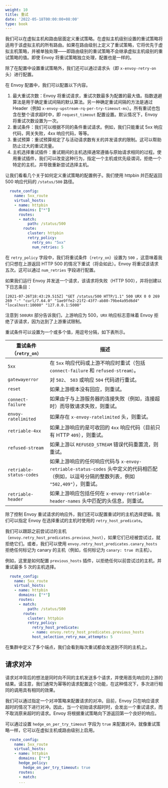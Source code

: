 ```yaml
---
weight: 10
title: 重试
date: '2022-05-18T00:00:00+08:00'
type: book
---
```


我们可以在虚拟主机和路由层面定义重试策略。在虚拟主机级别设置的重试策略将适用于该虚拟主机的所有路由。如果在路由级别上定义了重试策略，它将优先于虚拟主机策略，并被单独处理——即路由级别的重试策略不会继承虚拟主机级别的重试策略的值。即使 Envoy 将重试策略独立处理，配置也是一样的。

除了在配置中设置重试策略外，我们还可以通过请求头（即 `x-envoy-retry-on`  头）进行配置。

在 Envoy 配置中，我们可以配置以下内容。

1. 最大重试次数：Envoy 将重试请求，重试次数最多为配置的最大值。指数退避算法是用于确定重试间隔的默认算法。另一种确定重试间隔的方法是通过 Header（例如 `x-envoy-upstream-rq-per-try-timeout-ms`）。所有重试也包含在整个请求超时中，即 `request_timeout` 配置设置。默认情况下，Envoy 将重试次数设置为一次。
2. 重试条件：我们可以根据不同的条件重试请求。例如，我们只能重试 5xx 响应代码，网关失败，4xx 响应代码，等等。
3. 重试预算：重试预算规定了与活动请求数有关的并发请求的限制。这可以帮助防止过大的重试流量。
4. 主机选择重试插件：重试期间的主机选择通常遵循与原始请求相同的过程。使用重试插件，我们可以改变这种行为，指定一个主机或优先级谓词，拒绝一个特定的主机，并导致重新尝试选择主机。

让我们看看几个关于如何定义重试策略的配置例子。我们使用 httpbin 并匹配返回 500 响应代码的 `/status/500` 路径。

```yaml
  route_config:
    name: 5xx_route
    virtual_hosts:
    - name: httpbin
      domains: ["*"]
      routes:
      - match:
          path: /status/500
        route:
          cluster: httpbin
          retry_policy:
            retry_on: "5xx"
            num_retries: 5
```

在 `retry_policy` 字段中，我们将重试条件（`retry_on`）设置为 `500` ，这意味着我们只想在上游返回 HTTP 500 的情况下重试（将会如此）。Envoy 将重试该请求五次。这可以通过 `num_retries` 字段进行配置。

如果我们运行 Envoy 并发送一个请求，该请求将失败（HTTP 500），并将创建以下日志条目：

```
[2021-07-26T18:43:29.515Z] "GET /status/500 HTTP/1.1" 500 URX 0 0 269 269 "-" "curl/7.64.0" "1ae9ffe2-21f2-43f7-ab80-79be4a95d6d4" "localhost:10000" "127.0.0.1:5000"
```

注意到 `500URX` 部分告诉我们，上游响应为 500，`URX` 响应标志意味着 Envoy 拒绝了该请求，因为达到了上游重试限制。

重试条件可以设置为一个或多个值，用逗号分隔，如下表所示。

| 重试条件（`retry_on）`   | 描述                                                         |
| ------------------------ | ------------------------------------------------------------ |
| `5xx`                    | 在 `5xx` 响应代码或上游不响应时重试（包括 `connect-failure` 和 `refused-stream）`。 |
| `gatewayerror`           | 对 `502`、 `503`  或响应 `504`  代码进行重试。               |
| `reset`                  | 如果上游根本没有回应，则重试。                               |
| `connect-failure`        | 如果由于与上游服务器的连接失败（例如，连接超时）而导致请求失败，则重试。 |
| `envoy-ratelimited`      | 如果存在 `x-envoy-ratelimited` 头，则重试。                  |
| `retriable-4xx`          | 如果上游响应的是可收回的 `4xx` 响应代码（目前只有 HTTP `409`），则重试。 |
| `refused-stream`         | 如果上游以 `REFUSED_STREAM` 错误代码重置流，则重试。         |
| `retriable-status-codes` | 如果上游响应的任何响应代码与 `x-envoy-retriable-status-codes` 头中定义的代码相匹配（例如，以逗号分隔的整数列表，例如 `"502,409"`），则重试。 |
| `retriable-header`       | 如果上游响应包括任何在 `x-envoy-retriable-header-names` 头中匹配的头信息，则重试。 |

除了控制 Envoy 重试请求的响应外，我们还可以配置重试时的主机选择逻辑。我们可以指定 Envoy 在选择重试的主机时使用的 `retry_host_predicate`。

我们可以跟踪之前尝试过的主机（`envoy.retry_host_predicates.previous_host`），如果它们已经被尝试过，就拒绝它们。或者，我们可以使用 `envoy.retry_host_predicates.canary_hosts ` 拒绝任何标记为 canary 的主机（例如，任何标记为 `canary: true 的`主机）。

例如，这里是如何配置 `previous_hosts` 插件，以拒绝任何以前尝试过的主机，并重试最多 5 次的主机选择。

```yaml
  route_config:
    name: 5xx_route
    virtual_hosts:
    - name: httpbin
      domains: ["*"]
      routes:
      - match:
          path: /status/500
        route:
          cluster: httpbin
          retry_policy:
            retry_host_predicate:
            - name: envoy.retry_host_predicates.previous_hosts
            host_selection_retry_max_attempts: 5
```

在集群中定义了多个端点，我们会看到每次重试都会发送到不同的主机上。

## 请求对冲

请求对冲背后的想法是同时向不同的主机发送多个请求，并使用首先响应的上游的结果。请注意，我们通常为幂等的请求配置这个功能，在这种情况下，多次进行相同的调用具有相同的效果。

我们可以通过指定一个对冲策略来配置请求的对冲。目前，Envoy 只在响应请求超时的情况下进行对冲。因此，当一个初始请求超时时，会发出一个重试请求，而不取消原来超时的请求。Envoy 将根据重试策略向下游返回第一个良好的响应。

可以通过设置 `hedge_on_per_try_timeout` 字段为 `true` 来配置对冲。就像重试策略一样，它可以在虚拟主机或路由级别上启用。

```yaml
  route_config:
    name: 5xx_route
    virtual_hosts:
    - name: httpbin
      domains: ["*"]
      hedge_policy:
        hedge_on_per_try_timeout: true
      routes:
      - match:
      ...
```

# 